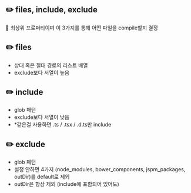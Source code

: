 ## :pencil2: files, include, exclude

:small_blue_diamond: 최상위 프로퍼티이며 이 3가지를 통해 어떤 파일을 compile할지 결정

## :pencil2: files
- 상대 혹은 절대 경로의 리스트 배열
- exclude보다 서열이 높음

## :pencil2: include
- glob 패턴
- exclude보다 서열이 낮음
- *같은걸 사용하면 .ts / .tsx / .d.ts만 include

## :pencil2: exclude
- glob 패턴
- 설정 안하면 4가지 (node_modules, bower_components, jspm_packages, outDir)를 default로 제외
- outDir은 항상 제외 (include에 포함되어 있어도)
